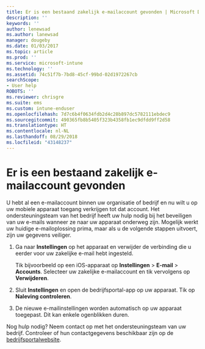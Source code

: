 ```yaml
---
title: Er is een bestaand zakelijk e-mailaccount gevonden | Microsoft Docs
description: ''
keywords: ''
author: lenewsad
ms.author: lanewsad
manager: dougeby
ms.date: 01/03/2017
ms.topic: article
ms.prod: ''
ms.service: microsoft-intune
ms.technology: ''
ms.assetid: 74c51f7b-7bd8-45cf-99bd-02d1972267cb
searchScope:
- User help
ROBOTS: ''
ms.reviewer: chrisgre
ms.suite: ems
ms.custom: intune-enduser
ms.openlocfilehash: 7d7c6b4f0634fdb2d4c28b897dc5782111ebdec9
ms.sourcegitcommit: 490365fb8b5405f323b4358fb1ec9dfdd9ff2d58
ms.translationtype: HT
ms.contentlocale: nl-NL
ms.lasthandoff: 08/29/2018
ms.locfileid: "43148237"
---
```

# <a name="an-existing-company-email-account-was-found"></a>Er is een bestaand zakelijk e-mailaccount gevonden

U hebt al een e-mailaccount binnen uw organisatie of bedrijf en nu wilt u op uw mobiele apparaat toegang verkrijgen tot dat account. Het ondersteuningsteam van het bedrijf heeft uw hulp nodig bij het beveiligen van uw e-mails wanneer ze naar uw apparaat onderweg zijn. Mogelijk werkt uw huidige e-mailoplossing prima, maar als u de volgende stappen uitvoert, zijn uw gegevens veiliger.

1.  Ga naar **Instellingen** op het apparaat en verwijder de verbinding die u eerder voor uw zakelijke e-mail hebt ingesteld.

    Tik bijvoorbeeld op een iOS-apparaat op **Instellingen** > **E-mail** > **Accounts**. Selecteer uw zakelijke e-mailaccount en tik vervolgens op **Verwijderen**.

2.  Sluit **Instellingen** en open de bedrijfsportal-app op uw apparaat. Tik op **Naleving controleren**.

3.  De nieuwe e-mailinstellingen worden automatisch op uw apparaat toegepast. Dit kan enkele ogenblikken duren.

Nog hulp nodig? Neem contact op met het ondersteuningsteam van uw bedrijf. Controleer of hun contactgegevens beschikbaar zijn op de [bedrijfsportalwebsite](https://go.microsoft.com/fwlink/?linkid=2010980).
